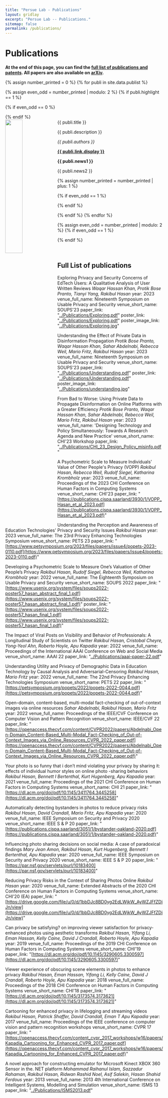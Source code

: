 ```yaml
---
title: "Persue Lab - Publications"
layout: gridlay
excerpt: "Persue Lab -- Publications."
sitemap: false
permalink: /publications/ 
---
```



# Publications
**At the end of this page, you can find the [full list of publications and patents](#full-list-of-publications). All papers are also available on [arXiv](https://arxiv.org/search/?searchtype=author&query=Allan%2C+M+P).**


{% assign number_printed = 0 %}
{% for publi in site.data.publist %}

{% assign even_odd = number_printed | modulo: 2 %}
{% if publi.highlight == 1 %}

{% if even_odd == 0 %}
<div class="row">
{% endif %}

<div class="col-sm-6 clearfix">
 <div class="well">
  <pubtit>{{ publi.title }}</pubtit>
  <img src="{{ site.url }}{{ site.baseurl }}/img/pubpic/{{ publi.image }}" class="img-responsive" width="33%" style="float: left" />
  <p>{{ publi.description }}</p>
  <p><em>{{ publi.authors }}</em></p>
  <p><strong><a href="{{ publi.link.url }}">{{ publi.link.display }}</a></strong></p>
  <p class="text-danger"><strong> {{ publi.news1 }}</strong></p>
  <p> {{ publi.news2 }}</p>
 </div>
</div>

{% assign number_printed = number_printed | plus: 1 %}

{% if even_odd == 1 %}
</div>
{% endif %}

{% endif %}
{% endfor %}

{% assign even_odd = number_printed | modulo: 2 %}
{% if even_odd == 1 %}
</div>
{% endif %}

<p> &nbsp; </p>



## Full List of publications

  Exploring Privacy and Security Concerns of EdTech Users: A Qualitative Analysis of User Written Reviews
  *Waqar Hassan Khan, Protik Bose Pranto, Tianyi Yang, Rakibul Hasan*
  year: 2023
  venue_full_name: Nineteenth Symposium on Usable Privacy and Security
  venue_short_name: SOUPS'23
  paper_link: "[../Publications/Exploring.pdf](../Publications/Exploring.pdf)"
  poster_link: "[../Publications/Exploring.pdf](../Publications/Exploring.pdf)"
  poster_image_link: "[../Publications/Exploring.jpg](../Publications/Exploring.jpg)"

  Understanding the Effect of Private Data in Disinformation Propagation
  *Protik Bose Pranto, Waqar Hassan Khan, Sahar Abdelnabi, Rebecca Weil, Mario Fritz, Rakibul Hasan*
  year: 2023
  venue_full_name: Nineteenth Symposium on Usable Privacy and Security
  venue_short_name: SOUPS'23
  paper_link: "[../Publications/Understanding.pdf](../Publications/Understanding.pdf)"
  poster_link: "[../Publications/Understanding.pdf](../Publications/Understanding.pdf)"
  poster_image_link: "[../Publications/understanding.jpg](../Publications/understanding.jpg)"


 From Bad to Worse: Using Private Data to Propagate Disinformation on Online Platforms with a Greater Efficiency
 *Protik Bose Pranto, Waqar Hassan Khan, Sahar Abdelnabi, Rebecca Weil, Mario Fritz, Rakibul Hasan*
  year: 2023
  venue_full_name: 'Designing Technology and Policy Simultaneously: Towards A Research Agenda and New Practice'
  venue_short_name: CHI'23 Workshop
  paper_link: "[../Publications/CHI_23_Design_Policy_misinfo.pdf](../Publications/CHI_23_Design_Policy_misinfo.pdf)"

 A Psychometric Scale to Measure Individuals' Value of Other People's  Privacy (VOPP)
 *Rakibul Hasan, Rebecca Weil, Rudolf Siegel, Katharina Krombholz* 
  year: 2023
  venue_full_name: Proceedings of the 2023 CHI Conference on Human Factors in Computing Systems
  venue_short_name: CHI'23
  paper_link: "[https://publications.cispa.saarland/3930/1/VOPP_Hasan_et_al_2023.pdf](https://publications.cispa.saarland/3930/1/VOPP_Hasan_et_al_2023.pdf)"

 Understanding the Perception and Awareness of Education Technologies' Privacy and Security Issues
 *Rakibul Hasan* 
  year: 2023
  venue_full_name: The 23rd Privacy Enhancing Technologies Symposium
  venue_short_name: PETS 23
  paper_link: "[https://www.petsymposium.org/2023/files/papers/issue4/popets-2023-0110.pdf](https://www.petsymposium.org/2023/files/papers/issue4/popets-2023-0110.pdf)"


  Developing a Psychometric Scale to Measure One’s Valuation of Other People’s Privacy
  *Rakibul Hasan, Rudolf Siegel, Rebecca Weil, Katharina Krombholz*
  year: 2022
  venue_full_name: The Eighteenth Symposium on Usable Privacy and Security
  venue_short_name: SOUPS 2022
  paper_link: "[https://www.usenix.org/system/files/soups2022-poster57_hasan_abstract_final_1.pdf](https://www.usenix.org/system/files/soups2022-poster57_hasan_abstract_final_1.pdf)"
  poster_link: "[https://www.usenix.org/system/files/soups2022-poster57_hasan_final_1.pdf](https://www.usenix.org/system/files/soups2022-poster57_hasan_final_1.pdf)"
 

 The Impact of Viral Posts on Visibility and Behavior of Professionals: A Longitudinal Study of Scientists on Twitter
 *Rakibul Hasan, Cristobal Cheyre, Yong-Yeol Ahn, Roberto Hoyle, Apu Kapadia*
  year: 2022
  venue_full_name: Proceedings of the International AAAI Conference on Web and Social Media
  venue_short_name: AAAI 22
  paper_link: "[../Publications/aaai-paper-22.pdf](../Publications/aaai-paper-22.pdf)"

 Understanding Utility and Privacy of Demographic Data in Education Technology by Causal Analysis and Adversarial-Censoring
 *Rakibul Hasan, Mario Fritz*
  year: 2022
  venue_full_name: The 22nd Privacy Enhancing Technologies Symposium
  venue_short_name: PETS 22
  paper_link: "[https://petsymposium.org/popets/2022/popets-2022-0044.pdf](https://petsymposium.org/popets/2022/popets-2022-0044.pdf)"

 Open-domain, content-based, multi-modal fact-checking of out-of-context images via online resources
 *Sahar Abdelnabi, Rakibul Hasan, Mario Fritz*
  year: 2022
  venue_full_name: Proceedings of the IEEE/CVF Conference on Computer Vision and Pattern Recognition
  venue_short_name: IEEE/CVF 22
  paper_link: "[https://openaccess.thecvf.com/content/CVPR2022/papers/Abdelnabi_Open-Domain_Content-Based_Multi-Modal_Fact-Checking_of_Out-of-Context_Images_via_Online_Resources_CVPR_2022_paper.pdf](https://openaccess.thecvf.com/content/CVPR2022/papers/Abdelnabi_Open-Domain_Content-Based_Multi-Modal_Fact-Checking_of_Out-of-Context_Images_via_Online_Resources_CVPR_2022_paper.pdf)"

 Your photo is so funny that i don’t mind violating your privacy by sharing it: effects of individual humor styles on online photo -sharing behaviors
 *Rakibul Hasan, Bennett I Bertenthal, Kurt Hugenberg, Apu Kapadia*
  year: 2021
  venue_full_name: Proceedings of the 2021 CHI Conference on Human Factors in Computing Systems
  venue_short_name: CHI 21
  paper_link: "[https://dl.acm.org/doi/pdf/10.1145/3411764.3445258](https://dl.acm.org/doi/pdf/10.1145/3411764.3445258)"

  Automatically detecting bystanders in photos to reduce privacy risks
 *Rakibul Hasan, David Crandall, Mario Fritz, Apu Kapadia*
  year: 2020
  venue_full_name: IEEE Symposium on Security and Privacy 2020
  venue_short_name: IEEE S & P 20
  paper_link: "[https://publications.cispa.saarland/3051/1/bystander-oakland-2020.pdf](https://publications.cispa.saarland/3051/1/bystander-oakland-2020.pdf)"

 Influencing photo sharing decisions on social media: A case of paradoxical findings
 *Mary Jean Amon, Rakibul Hasan, Kurt Hugenberg, Bennett I Bertenthal, Apu Kapadia*
  year: 2020
  venue_full_name: IEEE Symposium on Security and Privacy 2020
  venue_short_name: IEEE S & P 20
  paper_link: "[https://par.nsf.gov/servlets/purl/10183400](https://par.nsf.gov/servlets/purl/10183400)"

 Reducing Privacy Risks in the Context of Sharing Photos Online
 *Rakibul Hasan*
  year: 2020
  venue_full_name: Extended Abstracts of the 2020 CHI Conference on Human Factors in Computing Systems
  venue_short_name: CHI'20 (EA)
  paper_link: "[https://drive.google.com/file/u/0/d/1bbDJc8BD0yg2EdLWjkW_AyWZJFfZDiJn/view](https://drive.google.com/file/u/0/d/1bbDJc8BD0yg2EdLWjkW_AyWZJFfZDiJn/view)"

 Can privacy be satisfying? on improving viewer satisfaction for privacy-enhanced photos using aesthetic transforms
 *Rakibul Hasan, Yifang Li, Eman Hassan, Kelly Caine, David J Crandall, Roberto Hoyle, Apu Kapadia*
  year: 2019
  venue_full_name: Proceedings of the 2019 CHI Conference on Human Factors in Computing Systems
  venue_short_name: CHI'19
  paper_link: "[https://dl.acm.org/doi/pdf/10.1145/3290605.3300597](https://dl.acm.org/doi/pdf/10.1145/3290605.3300597)"

 Viewer experience of obscuring scene elements in photos to enhance privacy
 *Rakibul Hasan, Eman Hassan, Yifang Li, Kelly Caine, David J Crandall, Roberto Hoyle, Apu Kapadia*
  year: 2018
  venue_full_name: Proceedings of the 2018 CHI Conference on Human Factors in Computing Systems
  venue_short_name: CHI'18
  paper_link: "[https://dl.acm.org/doi/pdf/10.1145/3173574.3173621](https://dl.acm.org/doi/pdf/10.1145/3173574.3173621)"

  Cartooning for enhanced privacy in lifelogging and streaming videos
 *Rakibul Hasan, Patrick Shaffer, David Crandall, Eman T Apu Kapadia* 
  year: 2017
  venue_full_name: Proceedings of the IEEE conference on computer vision and pattern recognition workshops
  venue_short_name: CVPR 17
  paper_link: "[https://openaccess.thecvf.com/content_cvpr_2017_workshops/w16/papers/Kapadia_Cartooning_for_Enhanced_CVPR_2017_paper.pdf](https://openaccess.thecvf.com/content_cvpr_2017_workshops/w16/papers/Kapadia_Cartooning_for_Enhanced_CVPR_2017_paper.pdf)"

 A novel approach for constructing emulator for Microsoft Kinect XBOX 360  Sensor in the. NET platform
 *Mohammad Raihanul Islam, Sazzadur Rahaman, Rakibul Hasan, Ridwan Rashid Noel, Asif Salekin, Hasan Shahid Ferdous* 
  year: 2013
  venue_full_name: 2013 4th International Conference on Intelligent Systems, Modelling and Simulation
  venue_short_name: ISMS 13
  paper_link: "[../Publications/ISMS2013.pdf](../Publications/ISMS2013.pdf)"
